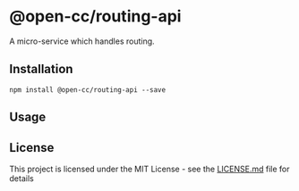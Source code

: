 # @open-cc/routing-api

A micro-service which handles routing.

## Installation

```shell
npm install @open-cc/routing-api --save
```

## Usage

## License

This project is licensed under the MIT License - see the [LICENSE.md](LICENSE.md) file for details